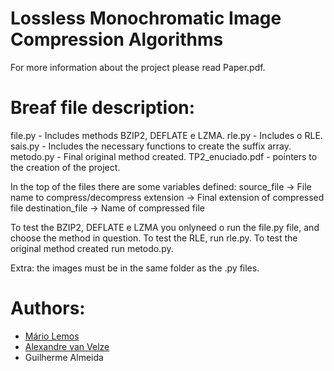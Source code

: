 # Lossless Monochromatic Image Compression Algorithms

For more information about the project please read Paper.pdf.

# Breaf file description:

file.py - Includes methods BZIP2, DEFLATE e LZMA.
rle.py - Includes o RLE.
sais.py - Includes the necessary functions to create the suffix array.
metodo.py - Final original method created.
TP2_enuciado.pdf - pointers to the creation of the project.


In the top of the files there are some variables defined:
source_file -> File name to compress/decompress
extension -> Final extension of compressed file
destination_file -> Name of compressed file


To test the BZIP2, DEFLATE e LZMA you onlyneed o run the file.py file, and choose the method in question.
To test the RLE, run rle.py.
To test the original method created run metodo.py.

Extra: the images must be in the same folder as the .py files.


 # Authors:
 - [Mário Lemos](https://github.com/MrMarito)
 - [Alexandre van Velze](https://github.com/alex6458)
 - Guilherme Almeida
